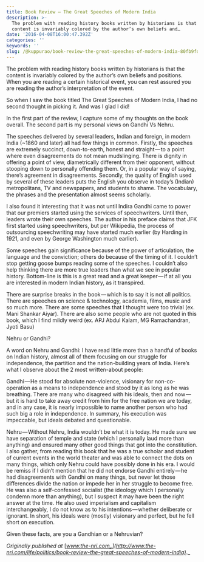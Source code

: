 ```yaml
---
title: Book Review — The Great Speeches of Modern India
description: >-
  The problem with reading history books written by historians is that the
  content is invariably colored by the author’s own beliefs and…
date: '2016-04-08T16:00:47.392Z'
categories: ''
keywords: ''
slug: /@kuppurao/book-review-the-great-speeches-of-modern-india-80fb9fdbd7b9
---
```


The problem with reading history books written by historians is that the content is invariably colored by the author’s own beliefs and positions. When you are reading a certain historical event, you can rest assured you are reading the author’s interpretation of the event.

So when I saw the book titled The Great Speeches of Modern India, I had no second thought in picking it. And was I glad I did!

In the first part of the review, I capture some of my thoughts on the book overall. The second part is my personal views on Gandhi Vs Nehru.

The speeches delivered by several leaders, Indian and foreign, in modern India (~1860 and later) all had few things in common. Firstly, the speeches are extremely succinct, down-to-earth, honest and straight — to a point where even disagreements do not mean mudslinging. There is dignity in offering a point of view, diametrically different from their opponent, without stooping down to personally offending them. Or, in a popular way of saying, there’s agreement in disagreements. Secondly, the quality of English used by several of these leaders puts the English you observe in today’s (Indian) metropolitans, TV and newspapers, and students to shame. The vocabulary, the phrases and the presentation almost seems scholarly.

I also found it interesting that it was not until Indira Gandhi came to power that our premiers started using the services of speechwriters. Until then, leaders wrote their own speeches. The author in his preface claims that JFK first started using speechwriters, but per Wikipedia, the process of outsourcing speechwriting may have started much earlier (by Harding in 1921, and even by George Washington much earlier).

Some speeches gain significance because of the power of articulation, the language and the conviction; others do because of the timing of it. I couldn’t stop getting goose bumps reading some of the speeches. I couldn’t also help thinking there are more true leaders than what we see in popular history. Bottom-line is this is a great read and a great keeper — if at all you are interested in modern Indian history, as it transpired.

There are surprise breaks in the book — which is to say it is not all politics. There are speeches on science & technology, academia, films, music and so much more. There are some speeches that I thought were too trivial (ex. Mani Shankar Aiyar). There are also some people who are not quoted in this book, which I find mildly weird (ex. APJ Abdul Kalam, MG Ramachandran, Jyoti Basu)

Nehru or Gandhi?

A word on Nehru and Gandhi: I have read little more than a handful of books on Indian history, almost all of them focusing on our struggle for independence, the partition and the nation-building years of India. Here’s what I observe about the 2 most written-about people:

Gandhi — He stood for absolute non-violence, visionary for non-co-operation as a means to independence and stood by it as long as he was breathing. There are many who disagreed with his ideals, then and now — but it is hard to take away credit from him for the free nation we are today, and in any case, it is nearly impossible to name another person who had such big a role in independence. In summary, his execution was impeccable, but ideals debated and questionable.

Nehru — Without Nehru, India wouldn’t be what it is today. He made sure we have separation of temple and state (which I personally laud more than anything) and ensured many other good things that got into the constitution. I also gather, from reading this book that he was a true scholar and student of current events in the world theater and was able to connect the dots on many things, which only Nehru could have possibly done in his era. I would be remiss if I didn’t mention that he did not endorse Gandhi entirely — he had disagreements with Gandhi on many things, but never let those differences divide the nation or impede her in her struggle to become free. He was also a self-confessed socialist (the ideology which I personally condemn more than anything), but I suspect it may have been the right answer at the time. He also used imperialism and capitalism interchangeably, I do not know as to his intentions — whether deliberate or ignorant. In short, his ideals were (mostly) visionary and perfect, but he fell short on execution.

Given these facts, are you a Gandhian or a Nehruvian?

_Originally published at_ [_www.the-nri.com_](http://www.the-nri.com/life/politics/book-review-the-great-speeches-of-modern-india)_._